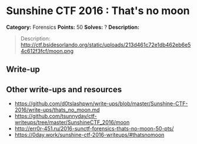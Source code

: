# Sunshine CTF 2016 : That's no moon

**Category:** Forensics
**Points:** 50
**Solves:** ?
**Description:**

> Description: http://ctf.bsidesorlando.org/static/uploads/213d461c72e1db462eb6e54c612f3fcf/moon.png
> 

## Write-up

<TODO>

## Other write-ups and resources

* <https://github.com/d0tslashpwn/write-ups/blob/master/Sunshine-CTF-2016/write-ups/thats_no_moon.md>
* <https://github.com/tsunnyday/ctf-writeups/tree/master/SunshineCTF_2016/moon>
* <http://err0r-451.ru/2016-sunctf-forensics-thats-no-moon-50-pts/>
* <https://0day.work/sunshine-ctf-2016-writeups/#thatsnomoon>
